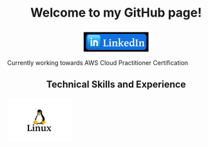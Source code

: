 
# <p align="center">**Welcome to my GitHub page!**</p>


[<p align="center">
    <img src="./Images/linkedIn-logo.jpg" width="150">](https://www.linkedin.com/in/lee-hall-833b8419b/)
</p>

Currently working towards AWS Cloud Practitioner Certification 


## <p align="center">**Technical Skills and Experience**</p>


<img src="./Images/linuxlogo1.jpg" width="150" style="background-color: lightblue"/> 













<!--
**LeeHall-DevOps/LeeHall-DevOps** is a ✨ _special_ ✨ repository because its `README.md` (this file) appears on your GitHub profile.

Here are some ideas to get you started:

- 🔭 I’m currently working on ...
- 🌱 I’m currently learning ...
- 👯 I’m looking to collaborate on ...
- 🤔 I’m looking for help with ...
- 💬 Ask me about ...

- 😄 Pronouns: ...
- ⚡ Fun fact: ...
-->
